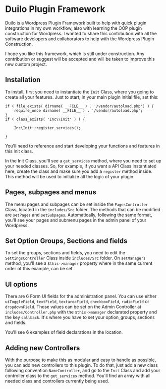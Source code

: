 # Duilo Plugin Framework

Duilo is a Wordpress Plugin Framework built to help with quick plugin integrations in my own workflow, also with learning the OOP plugin construction for Wordpress. I wanted to share this contribution with all the software developers and collaborators to help with the Wordpress Plugin Construction.

I hope you like this framework, which is still under construction. Any contribution or suggest will be accepted and will be taken to improve this new custom project.

## Installation
To install, first you need to instantiate the `Init` Class, where you going to create all your features. Just to start, in your main plugin initial file, set this:

```
if ( file_exists( dirname( __FILE__ ) . '/vendor/autoload.php') ) {
    require_once dirname( __FILE__ ) . '/vendor/autoload.php';
}
if ( class_exists( 'Inc\\Init' ) ) {

    Inc\Init::register_services();

}
```

You'll need to reference and start developing your functions and features in this Init class.

In the Init Class, you'll see a `get_services` method, where you need to set up your needed classes. So, for example, if you want a API Class instantiated here, create the class and make sure you add a `register` method inside. This method will be used to initialize all the logic of your plugin.

## Pages, subpages and menus
The menu pages and subpages can be set inside the `PagesController` Class, located in the `includes/Src` folder. The methods that can be modified are `setPages` and `setSubpages`. Automatically, following the same format, you'll see your pages and submenu pages in the admin panel of your Wordpress.

## Set Option Groups, Sections and fields
To set the groups, sections and fields, you need to edit the `SettingsController` Class inside `includes/Src` folder. On `setManagers` method, you'll see a `$this->manager` property where in the same current order of this example, can be set.

## UI options
There are 6 Form UI fields for the administration panel. You can use either `uiToggleField`, `textField`, `textareaField`, `checkboxField`, `radioField` or `dropdownField`. Those values can be set on the Admin Controller at `includes/Controller.php` with the `$this->manager` declarated property and the key `callback`. It's where you have to set your option_groups, sections and fields.

You'll see 6 examples of field declarations in the location.

## Adding new Controllers
With the purpose to make this as modular and easy to handle as possible, you can add new controllers to this plugin. To do that, just add a new class following convention `NameController`, and go to the `Init` Class and add your controller class to the `get_services` method. You'll find an array with all needed class and controllers currently being used.